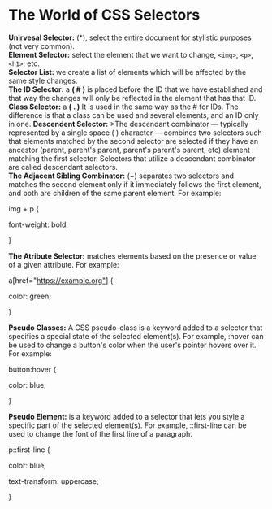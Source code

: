 # The World of CSS Selectors
**Unirvesal Selector:** (*), select the entire document for stylistic purposes (not very common).  
**Element Selector:** select the element that we want to change, `<img>`, `<p>`, `<h1>`, etc.  
**Selector List:** we create a list of elements which will be affected by the same style changes.  
**The ID Selector:** a **( # )** is placed before the ID that we have established and that way the changes will only be reflected in the element that has that ID.  
**Class Selector:** a **( . )** It is used in the same way as the # for IDs. The difference is that a class can be used and several elements, and an ID only in one.
**Descendent Selector:** >The descendant combinator — typically represented by a single space ( ) character — combines two selectors such that elements matched by the second selector are selected if they have an ancestor (parent, parent's parent, parent's parent's parent, etc) element matching the first selector. Selectors that utilize a descendant combinator are called descendant selectors.  
**The Adjacent Sibling Combinator:** (+) separates two selectors and matches the second element only if it immediately follows the first element, and both are children of the same parent element. For example: 

img + p {   

  font-weight: bold;

}

**The Atribute Selector:** matches elements based on the presence or value of a given attribute. For example:   

a[href="https://example.org"] {

color: green;

}

**Pseudo Classes:** A CSS pseudo-class is a keyword added to a selector that specifies a special state of the selected element(s). For example, :hover can be used to change a button's color when the user's pointer hovers over it. For example:

button:hover {

  color: blue;

}

**Pseudo Element:** is a keyword added to a selector that lets you style a specific part of the selected element(s). For example, ::first-line can be used to change the font of the first line of a paragraph.

p::first-line {

  color: blue;
  
  text-transform: uppercase;

}
